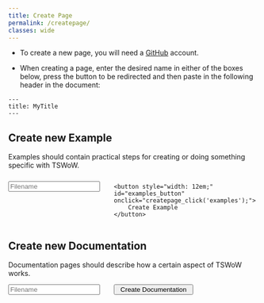 ```yaml
---
title: Create Page
permalink: /createpage/
classes: wide
---
```


- To create a new page, you will need a [GitHub](https://github.com/) account. 

- When creating a page, enter the desired name in either of the boxes below, press the button to be redirected
and then paste in the following header in the document:

```
---
title: MyTitle
---
```

<script> 
function createpage_click(type) {
    let value = document.getElementById(`${type}_input`).value;
    if(value.length===0) {
        alert('You need to enter a filename to create a page!');
        return;
    }
    value = value.split(' ').join('-').split('_').join('-').toLowerCase();
    location.href = `https://github.com/tswow/tswow-wiki/new/main?path=_${type}&filename=${value}.md`;
}
</script>

<h2> Create new Example </h2>
<p> Examples should contain practical steps for creating or doing something specific with TSWoW. </p>
<div style="display: table; width: 25em;">
    <div style="display: table-cell; width: 100%; padding-right: 2em;">
        <input type="text" id="examples_input" name="filename" placeholder="Filename">
    </div>
    
    <button style="width: 12em;" id="examples_button" onclick="createpage_click('examples');"> 
        Create Example
    </button>
</div>

<h2> Create new Documentation</h2>
<p> Documentation pages should describe how a certain aspect of TSWoW works. </p>
<div style="display: table; width: 25em;">
    <div style="display: table-cell; width: 100%; padding-right: 2em;">
        <input type="text" id="documentation_input" name="filename" placeholder="Filename">
    </div>
    <button style="width: 12em;" id="documentation_button" onclick="createpage_click('documentation');"> 
        Create Documentation 
    </button>
</div>